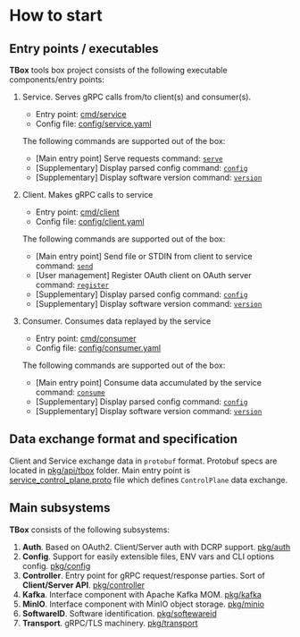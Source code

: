 # How to start

## Entry points / executables

**TBox** tools box project consists of the following executable components/entry points:

1. Service. Serves gRPC calls from/to client(s) and consumer(s).
   - Entry point: [cmd/service](../cmd/service)
   - Config file: [config/service.yaml](../config/service.yaml)

   The following commands are supported out of the box:
   - [Main entry point] Serve requests command: [`serve`](../cmd/service/cmd/serve.go)
   - [Supplementary] Display parsed config command: [`config`](../cmd/service/cmd/config.go)
   - [Supplementary] Display software version command: [`version`](../cmd/service/cmd/version.go)
1. Client. Makes gRPC calls to service
   - Entry point: [cmd/client](../cmd/client)
   - Config file: [config/client.yaml](../config/client.yaml)

   The following commands are supported out of the box:
   - [Main entry point] Send file or STDIN from client to service command: [`send`](../cmd/client/cmd/send.go)
   - [User management] Register OAuth client on OAuth server command: [`register`](../cmd/client/cmd/register.go)
   - [Supplementary] Display parsed config command: [`config`](../cmd/client/cmd/config.go)
   - [Supplementary] Display software version command: [`version`](../cmd/client/cmd/version.go)
1. Consumer. Consumes data replayed by the service
   - Entry point: [cmd/consumer](../cmd/consumer)
   - Config file: [config/consumer.yaml](../config/consumer.yaml)

   The following commands are supported out of the box:
   - [Main entry point] Consume data accumulated by the service command: [`consume`](../cmd/consumer/cmd/consume.go)
   - [Supplementary] Display parsed config command: [`config`](../cmd/consumer/cmd/config.go)
   - [Supplementary] Display software version command: [`version`](../cmd/consumer/cmd/version.go)

## Data exchange format and specification

Client and Service exchange data in `protobuf` format. Protobuf specs are located in [pkg/api/tbox](../pkg/api/tbox) folder.
Main entry point is [service_control_plane.proto](../pkg/api/tbox/service_control_plane.proto) file which defines `ControlPlane` data exchange.
 
## Main subsystems
 
**TBox** consists of the following subsystems:
1. **Auth**. Based on OAuth2. Client/Server auth with DCRP support.  [pkg/auth](../pkg/auth)
1. **Config**. Support for easily extensible files, ENV vars and CLI options config. [pkg/config](../pkg/config)
1. **Controller**. Entry point for gRPC request/response parties. Sort of **Client/Server API**. [pkg/controller](../pkg/controller)
1. **Kafka**. Interface component with Apache Kafka MOM. [pkg/kafka](../pkg/kafka)
1. **MinIO**. Interface component with MinIO object storage. [pkg/minio](../pkg/minio)
1. **SoftwareID**. Software identification. [pkg/softewareid](../pkg/softwareid)
1. **Transport**. gRPC/TLS machinery. [pkg/transport](../pkg/transport)
